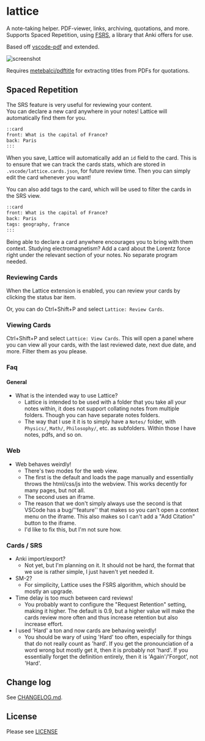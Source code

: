 # lattice

A note-taking helper. PDF-viewer, links, archiving, quotations, and more.  
Supports Spaced Repetition, using [FSRS](https://github.com/open-spaced-repetition/fsrs4anki/wiki/abc-of-fsrs), a library that Anki offers for use.  

Based off [vscode-pdf](https://github.com/tomoki1207/vscode-pdfviewer) and extended.

![screenshot](https://user-images.githubusercontent.com/3643499/84454816-98fcd600-ac96-11ea-822c-3ae1e1599a13.gif)

Requires [metebalci/pdftitle](https://github.com/metebalci/pdftitle/tree/master) for extracting titles from PDFs for quotations.

## Spaced Repetition
The SRS feature is very useful for reviewing your content.  
You can declare a new card anywhere in your notes! Lattice will automatically find them for you.  

```md
::card
front: What is the capital of France?
back: Paris
:::
```

When you save, Lattice will automatically add an `id` field to the card. This is to ensure that we can track the cards stats, which are stored in `.vscode/lattice.cards.json`, for future review time. Then you can simply edit the card whenever you want!  

You can also add tags to the card, which will be used to filter the cards in the SRS view.

```md
::card
front: What is the capital of France?
back: Paris
tags: geography, france
:::
```

Being able to declare a card anywhere encourages you to bring with them context. Studying electromagnetism? Add a card about the Lorentz force right under the relevant section of your notes. No separate program needed.

### Reviewing Cards

When the Lattice extension is enabled, you can review your cards by clicking the status bar item.
<!-- TODO: image -->  

Or, you can do Ctrl+Shift+P and select `Lattice: Review Cards`.

### Viewing Cards

Ctrl+Shift+P and select `Lattice: View Cards`. This will open a panel where you can view all your cards, with the last reviewed date, next due date, and more. Filter them as you please.

### Faq

#### General
- What is the intended way to use Lattice?
  - Lattice is intended to be used with a folder that you take all your notes within, it does not support collating notes from multiple folders. Though you can have separate notes folders.
  - The way that I use it it is to simply have a `Notes/` folder, with `Physics/`, `Math/`, `Philosophy/`, etc. as subfolders. Within those I have notes, pdfs, and so on.

### Web
- Web behaves weirdly!
  - There's two modes for the web view.
  - The first is the default and loads the page manually and essentially throws the html/css/js into the webview. This works decently for many pages, but not all.
  - The second uses an iframe.
  - The reason that we don't simply always use the second is that VSCode has a bug/''feature'' that makes so you can't open a context menu on the iframe. This also makes so I can't add a "Add Citation" button to the iframe.
  - I'd like to fix this, but I'm not sure how.

### Cards / SRS
- Anki import/export?
  - Not yet, but I'm planning on it. It should not be hard, the format that we use is rather simple, I just haven't yet needed it.
- SM-2?
  - For simplicity, Lattice uses the FSRS algorithm, which should be mostly an upgrade.
- Time delay is too much between card reviews!
  - You probably want to configure the "Request Retention" setting, making it higher. The default is 0.9, but a higher value will make the cards review more often and thus increase retention but also increase effort.
- I used 'Hard' a ton and now cards are behaving weirdly!
  - You should be wary of using 'Hard' too often, especially for things that do not really count as 'hard'. If you get the pronounciation of a word wrong but mostly get it, then it is probably not 'hard'. If you essentially forget the definition entirely, then it is 'Again'/'Forgot', not 'Hard'.

## Change log
See [CHANGELOG.md](CHANGELOG.md).

## License
Please see [LICENSE](./LICENSE)

